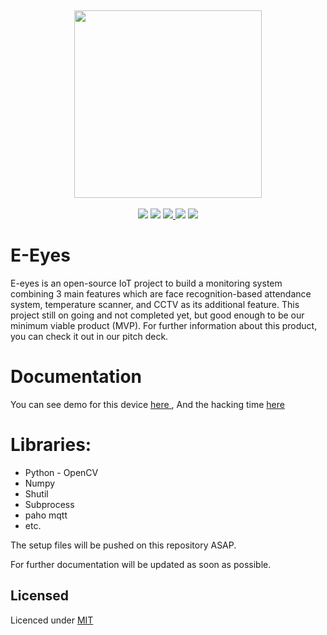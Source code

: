<br><p align="center">
  <img src="https://github.com/felixfilipi/eEyes-Hackathon/blob/master/logo.jpg" width="300" height="300">
  <br><br><img src = "https://img.shields.io/github/contributors/felixfilipi/e-Eyes-Attendance-System">
  <img src = "https://img.shields.io/github/languages/count/felixfilipi/eEyes-Hackathon?color=red" >
  <a href="https://www.youtube.com/watch?v=bMadRFkAP9I">
   <img src="https://img.shields.io/twitter/url?label=Demo&logo=youtube&style=social&url=https%3A%2F%2Fwww.instagram.com%2Ffelix.filipi%2F">
  </a>
  <img src = "https://img.shields.io/github/languages/top/felixfilipi/eEyes-Hackathon">
  <img src = "https://img.shields.io/github/repo-size/felixfilipi/eEyes-Hackathon?color=yellow">

</p>

# E-Eyes

E-eyes is an open-source IoT project to build a monitoring system combining 3 main features which are face recognition-based attendance system, 
temperature scanner, and CCTV as its additional feature. This project still on going and not completed yet, but good enough to be our minimum viable product (MVP). For further information
about this product, you can check it out in our pitch deck.

# Documentation

You can see demo for this device <a href = "https://www.youtube.com/watch?v=bMadRFkAP9I"> here </a>, And the hacking time <a href = "https://www.youtube.com/watch?v=dHCOeMHmm3w"> here </a>

# Libraries:

* Python - OpenCV
* Numpy
* Shutil
* Subprocess
* paho mqtt
* etc.

The setup files will be pushed on this repository ASAP.
  
For further documentation will be updated as soon as possible.

## Licensed
Licenced under [MIT](https://github.com/felixfilipi/eEyes-Hackathon/blob/master/LICENSE)
